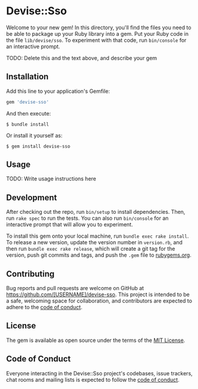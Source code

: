 # Devise::Sso

Welcome to your new gem! In this directory, you'll find the files you need to be able to package up your Ruby library into a gem. Put your Ruby code in the file `lib/devise/sso`. To experiment with that code, run `bin/console` for an interactive prompt.

TODO: Delete this and the text above, and describe your gem

## Installation

Add this line to your application's Gemfile:

```ruby
gem 'devise-sso'
```

And then execute:

    $ bundle install

Or install it yourself as:

    $ gem install devise-sso

## Usage

TODO: Write usage instructions here

## Development

After checking out the repo, run `bin/setup` to install dependencies. Then, run `rake spec` to run the tests. You can also run `bin/console` for an interactive prompt that will allow you to experiment.

To install this gem onto your local machine, run `bundle exec rake install`. To release a new version, update the version number in `version.rb`, and then run `bundle exec rake release`, which will create a git tag for the version, push git commits and tags, and push the `.gem` file to [rubygems.org](https://rubygems.org).

## Contributing

Bug reports and pull requests are welcome on GitHub at https://github.com/[USERNAME]/devise-sso. This project is intended to be a safe, welcoming space for collaboration, and contributors are expected to adhere to the [code of conduct](https://github.com/[USERNAME]/devise-sso/blob/master/CODE_OF_CONDUCT.md).


## License

The gem is available as open source under the terms of the [MIT License](https://opensource.org/licenses/MIT).

## Code of Conduct

Everyone interacting in the Devise::Sso project's codebases, issue trackers, chat rooms and mailing lists is expected to follow the [code of conduct](https://github.com/[USERNAME]/devise-sso/blob/master/CODE_OF_CONDUCT.md).
